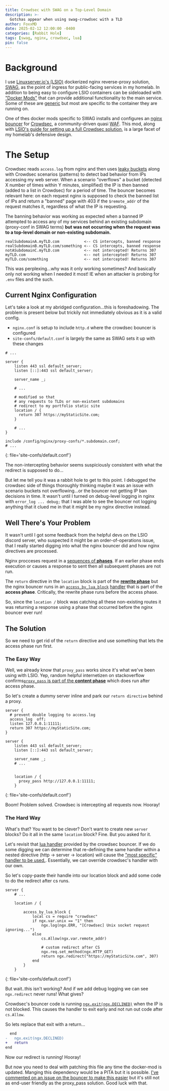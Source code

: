 ```yaml
---
title: Crowdsec with SWAG on a Top-Level Domain 
description: >-
  Gotchas appear when using swag-crowdsec with a TLD
author: FoxxMD
date: 2025-02-12 12:00:00 -0400
categories: [Rabbit Hole]
tags: [swag, nginx, crowdsec, lua]
pin: false
---
```


# Background

I use [Linuxserver.io's (LSIO)](https://www.linuxserver.io/) dockerized nginx reverse-proxy solution, [SWAG](https://docs.linuxserver.io/general/swag/), as the point of ingress for public-facing services in my homelab. In addition to being easy to configure LSIO containers can be sideloaded with ["Docker Mods"](https://www.linuxserver.io/blog/2019-09-14-customizing-our-containers#docker-mods) that can provide additional functionality to the main service. Some of these are [generic](https://mods.linuxserver.io/?mod=universal) but most are specific to the container they are running on.

One of thes docker mods specific to SWAG installs and configures an [nginx bouncer](https://github.com/linuxserver/docker-mods/tree/swag-crowdsec) for [Crowdsec](https://crowdsec.net/), a community-driven quasi [WAF](https://www.cloudflare.com/learning/ddos/glossary/web-application-firewall-waf/). This mod, along with [LSIO's guide for setting up a full Crowdsec solution](https://www.linuxserver.io/blog/blocking-malicious-connections-with-crowdsec-and-swag), is a large facet of my homelab's defensive design.

# The Setup

Crowdsec reads `access.log` from nginx and then uses [leaky buckets](https://en.wikipedia.org/wiki/Leaky_bucket) along with Crowdsec scenarios (patterns) to detect bad behavior from IPs accessing my web server. When a scenario "overflows" a bucket (detected X number of times within Y minutes, simplified) the IP is then banned (added to a list in Crowdsec) for a period of time. The bouncer becomes relevant here: on each request nginx is supposed to check the banned list of IPs and return a "banned" page with 403 if the `$remote_addr` of the request matches it, regardless of what the IP is requesting.

The banning behavior was working as expected when a banned IP attempted to access any of my services behind an existing subdomain (proxy-conf in SWAG terms) **but was not occurring when the request was to a top-level domain or non-existing subdomain.**

```
realSubdomainA.myTLD.com           <-- CS intercepts, banned response
realSubdomainB.myTLD.com/something <-- CS intercepts, banned response
notASubdomainC.myTLD.com           <-- not intercepted! Returns 307
myTLD.com                          <-- not intercepted! Returns 307
myTLD.com/something                <-- not intercepted! Returns 307
```

This was perplexing...why was it only working sometimes? And basically only not working when I needed it most! IE when an attacker is probing for `.env` files and the such.

## Current Nginx Configuration

Let's take a look at my abridged configuration...this is foreshadowing. The problem is present below but trickily not immediately obvious as it is a valid config.

* `nginx.conf` is setup to include `http.d` where the crowdsec bouncer is configured
* `site-confs/default.conf` is largely the same as SWAG sets it up with these changes

```nginx
# ...

server {
    listen 443 ssl default_server;
    listen [::]:443 ssl default_server;

    server_name _;

    # ...

    # modified so that
    # any requests to TLDs or non-existent subdomains
    # redirect to my portfolio static site
    location / {
      return 307 https://myStaticSite.com;
    }

    # ...
}

include /config/nginx/proxy-confs/*.subdomain.conf;
# ...
```
{: file='site-confs/default.conf'}

The non-intercepting behavior seems suspiciously consistent with what the redirect is supposed to do...

But let me tell you it was a rabbit hole to get to this point. I debugged the crowdsec side of things thoroughly thinking maybe it was an issue with scenario buckets not overflowing...or the bouncer not getting IP ban decisions in time. It wasn't until I turned on debug-level logging in nginx with `error_log ... debug;` that I was able to see the bouncer not logging anything that it clued me in that it might be my nginx directive instead.

## Well There's Your Problem

It wasn't until I got some feedback from the helpful devs on the LSIO discord server, who suspected it might be an order-of-operations issue, that I really started digging into what the nginx bouncer did and how nginx directives are processed.

Nginx procceses request in a [sequences of **phases**](https://nginx.org/en/docs/dev/development_guide.html#http_phases). If an earlier phase ends execution or causes a response to sent then all subsequent phases are not run.

The `return` directive in the `location` block is part of the [**rewrite phase**](https://nginx.org/en/docs/http/ngx_http_rewrite_module.html) but the nginx bouncer runs in an [`access_by_lua_block`](https://github.com/openresty/lua-nginx-module?tab=readme-ov-file#access_by_lua_block) [handler](https://github.com/crowdsecurity/cs-nginx-bouncer/blob/main/nginx/crowdsec_nginx.conf#L19) that is part of the **access phase**. Critically, the rewrite phase runs before the access phase.

So, since the `location /` block was catching all these non-existing routes it was returning a response using a phase that occurred before the nginx bouncer ever run!

## The Solution

So we need to get rid of the `return` directive and use something that lets the access phase run first. 

### The Easy Way

Well, we already know that `proxy_pass` works since it's what we've been using with LSIO. Yep, random helpful internetizen on stackoverflow confirms[`proxy_pass` is part of the **content phase**](https://stackoverflow.com/a/78595091/1469797) which does run after access phase.

So let's create a dummy server inline and park our `return directive` behind a proxy.

```nginx
server {
  # prevent double logging to access.log
  access_log  off;
  listen 127.0.0.1:11111;
  return 307 https://myStaticSite.com;
}

server {
    listen 443 ssl default_server;
    listen [::]:443 ssl default_server;

    server_name _;
    # ...


    location / {
      proxy_pass http://127.0.0.1:11111;
    }
```
{: file='site-confs/default.conf'}

Boom! Problem solved. Crowdsec is intercepting all requests now. Hooray!

### The Hard Way

What's that? You want to be clever? Don't want to create new `server` blocks? Do it all in the same `location` block? Fine. But you asked for it.

Let's revisit that [lua handler](https://github.com/crowdsecurity/cs-nginx-bouncer/blob/main/nginx/crowdsec_nginx.conf#L19) provided by the crowdsec bouncer. If we do some digging we can determine that re-defining the same handler within a nested directive (http -> server -> location) will cause the ["most specific" handler to be used.](https://groups.google.com/g/openresty-en/c/0RmRy6Q2DOA). Essentially, we can override crowdsec's handler with our own.

So let's copy-paste their handle into our location block and add some code to do the redirect after cs runs.

```nginx
server {
    # ...

    location / {

        access_by_lua_block {
            local cs = require "crowdsec"
            if ngx.var.unix == "1" then
                ngx.log(ngx.ERR, "[Crowdsec] Unix socket request ignoring...")
            else
                cs.Allow(ngx.var.remote_addr)

                # custom redirect after CS
                ngx.req.set_method(ngx.HTTP_GET)
                return ngx.redirect("https://myStaticSite.com", 307)
            end
        }
    }
```
{: file='site-confs/default.conf'}

But wait..this isn't working? And if we add debug logging we can see `ngx.redirect` never runs! What gives?

Crowdsec's bouncer code is running [`ngx.exit(ngx.DECLINED)`](https://github.com/crowdsecurity/lua-cs-bouncer/blob/main/lib/crowdsec.lua#L662) when the IP is not blocked. This causes the handler to exit early and not run out code after `cs.Allow`.

So lets replace that exit with a return...

```diff
  end
-   ngx.exit(ngx.DECLINED)
+   return
end
```

Now our redirect is running! Hooray!

But now you need to deal with patching this file any time the docker-mod is updated. Manging this dependency would be a PITA but it is possible. [I've commented on an issue on the bouncer to make this easier](https://github.com/crowdsecurity/lua-cs-bouncer/issues/95) but it's still not as end-user friendly as the proxy_pass solution. Good luck with that.